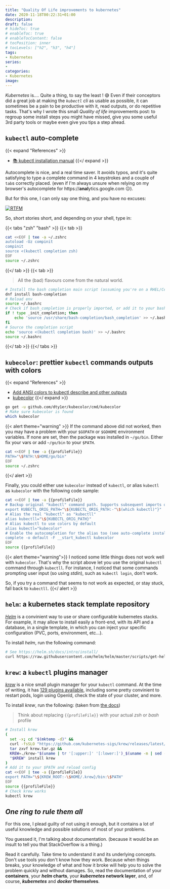 ```yaml
---
title: "Quality Of Life improvements to kubernetes"
date: 2020-11-18T00:22:31+01:00
description:
draft: false
# hideToc: true
# enableToc: true
# enableTocContent: false
# tocPosition: inner
# tocLevels: ["h2", "h3", "h4"]
tags:
- Kubernetes
series:
-
categories:
- Kubernetes
image:
---
```


*Kubernetes* is.... Quite a thing, to say the least ! :sweat_smile: Even if their conceptors did a great job at making the *`kubectl` cli* as usable as possible, it can sometimes be a pain to be productive with it, read outputs, or do repetitive tasks. That's why I wrote this small *Quality of life* improvements post: to regroup some install steps you might have missed, give you some useful 3rd party tools or maybe even give you tips a step ahead.

## `kubectl` auto-complete

{{< expand "References" >}}
* [:books: kubectl installation manual](https://kubernetes.io/docs/tasks/tools/install-kubectl/#enable-kubectl-autocompletion)
{{</ expand >}}

Autocomplete is nice, and a real time saver. It avoids typos, and it's quite satisfying to type a complete command in 4 keystrokes and a couple of `tab`s correctly placed. (even if I'm always unsure when relying on my browser's autocomplete for https://**anal**ytics.google.com :expressionless:).

But for this one, I can only say one thing, and you have no excuses:

[![RTFM](https://i.kym-cdn.com/photos/images/original/000/016/809/rtfm.jpg)](https://kubernetes.io/docs/tasks/tools/install-kubectl/#enable-kubectl-autocompletion)

So, short stories short, and depending on your shell, type in:

{{< tabs "zsh" "bash" >}}
{{< tab >}}
```sh
cat <<EOF | tee -a ~/.zshrc
autoload -Uz compinit
compinit
source <(kubectl completion zsh)
EOF
source ~/.zshrc
```
{{</ tab >}}
{{< tab >}}

> All the (bad) flavours come from the natural world.

```sh
# Install the bash completion main script (assuming you're on a RHEL/CentOS/Fedora)
dnf install bash-completion
# Reload env
source ~/.bashrc
# Check if bash_completion is properly imported, or add it to your bashrc
if ! type _init_completion; then
    echo 'source /usr/share/bash-completion/bash_completion' >> ~/.bashrc
fi
# Source the completion script
echo 'source <(kubectl completion bash)' >> ~/.bashrc
source ~/.bashrc
```
{{</ tab >}}
{{</ tabs >}}

## `kubecolor`: prettier `kubectl` commands outputs with colors

{{< expand "References" >}}
* [Add ANSI colors to kubectl describe and other outputs](https://github.com/kubernetes/kubectl/issues/524)
* [kubecolor](https://github.com/dty1er/kubecolor)
{{</ expand >}}

```sh
go get -u github.com/dty1er/kubecolor/cmd/kubecolor
# Make sure kubecolor is found
which kubecolor
```

{{< alert theme="warning" >}}
If the command above did not worked, then you may have a problem with your `$GOPATH` or `$GOHOME` environment variables. If none are set, then the package was installed in `~/go/bin`. Either fix your vars or add `~/go/bin` to your `$PATH`.

```sh
cat <<EOF | tee -a {{profileFile}}
PATH="\$PATH:\$HOME/go/bin"
EOF
source ~/.zshrc
```
{{</ alert >}}

Finally, you could either use `kubecolor` instead of `kubectl`, or alias `kubectl` as `kubecolor` with the following code sample:

```sh
cat <<EOF | tee -a {{profileFile}}
# Backup original "kubectl" command path. Supports subsequent imports of the file.
export KUBECTL_ORIG_PATH="\${KUBECTL_ORIG_PATH:-"\$(which kubectl)"}"
# Alias the real "kubectl" as "kubectll"
alias kubectll="\${KUBECTL_ORIG_PATH}"
# Alias kubectl to use colors by default
alias kubectl="kubecolor"
# Enable the autocompletion for the alias too (see auto-complete install above)
complete -o default -F __start_kubectl kubecolor
EOF
source {{profileFile}}
```

{{< alert theme="warning">}}
I noticed some little things does not work well with `kubecolor`. That's why the script above let you use the original `kubectl` command through `kubectll`. For instance, I noticed that some commands prompting user input (so using *stdin*), such as `kubectl login`, don't work.

So, if you try a command that seems to not work as expected, or stay stuck, fall back to `kubectll`.
{{</ alert >}}

## `helm`: a kubernetes stack template repository

[*Helm*](https://helm.sh/) is a convinient way to use or share configurable kubernetes stacks. For example, it may allow to install easily a front-end, with its API and a database, in a single template, in which you can inject your specific configuration (PVC, ports, environment, etc...).

To install *helm*, run the following command:

```sh
# See https://helm.sh/docs/intro/install/
curl https://raw.githubusercontent.com/helm/helm/master/scripts/get-helm-3 | bash
```

## `krew`: a `kubectl` plugins manager

[*krew*](https://krew.sigs.k8s.io/) is a nice small plugin manager for your `kubectl` command. At the time of writing, it has [129 plugins available](https://krew.sigs.k8s.io/plugins/), including some pretty convinient to restart pods, login using OpenId, check the state of your cluster, and more.

To install *krew*, run the following: (taken from [the docs](https://krew.sigs.k8s.io/docs/user-guide/setup/install/))

> Think about replacing `{{profileFile}}` with your actual *zsh* or *bash* profile

```sh
# Install krew
(
  set -x; cd "$(mktemp -d)" &&
  curl -fsSLO "https://github.com/kubernetes-sigs/krew/releases/latest/download/krew.tar.gz" &&
  tar zxvf krew.tar.gz &&
  KREW=./krew-"$(uname | tr '[:upper:]' '[:lower:]')_$(uname -m | sed -e 's/x86_64/amd64/' -e 's/arm.*$/arm/')" &&
  "$KREW" install krew
)
# Add it to your $PATH and reload config
cat <<EOF | tee -a {{profileFile}}
export PATH="\${KREW_ROOT:-\$HOME/.krew}/bin:\$PATH"
EOF
source {{profileFile}}
# Check krew works
kubectl krew
```

## *One ring to rule them all*

For this one, I plead guilty of not using it enough, but it contains a lot of useful knowledge and possible solutions of most of your problems.

You guessed it, I'm talking about documentation. (because it would be an insult to tell you that StackOverflow is a thing.)

Read it carefully. Take time to understand it and its underlying concepts. Don't use tools you don't know how they work. Because when things breaks, your knowledge of what and how it broke will help you to solve the problem quickly and without damages. So, read the documentation of your __containers__, your __*helm* charts__, your __*kubernetes* network layer__, and, of course, __*kubernetes*__ and __*docker* themselves__.